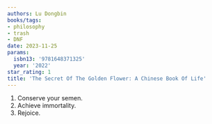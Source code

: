 ```yaml
---
authors: Lu Dongbin
books/tags:
- philosophy
- trash
- DNF
date: 2023-11-25
params:
  isbn13: '9781648371325'
  year: '2022'
star_rating: 1
title: 'The Secret Of The Golden Flower: A Chinese Book Of Life'
---
```


1. Conserve your semen.
2. Achieve immortality.
3. Rejoice.

<!--more-->